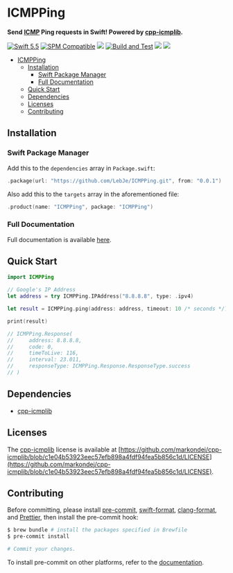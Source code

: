 # ICMPPing

**Send [ICMP](https://en.wikipedia.org/wiki/Internet_Control_Message_Protocol) Ping requests in Swift! Powered by [cpp-icmplib](https://github.com/markondej/cpp-icmplib).**

[![Swift 5.5](https://img.shields.io/badge/Swift-5.5-brightgreen?logo=swift)](https://swift.org)
[![SPM Compatible](https://img.shields.io/badge/SPM-compatible-brightgreen.svg)](https://swift.org/package-manager)
[![](https://img.shields.io/github/v/tag/LebJe/ICMPPing)](https://github.com/LebJe/ICMPPing/releases)
[![Build and Test](https://github.com/LebJe/ICMPPing/workflows/Build%20and%20Test/badge.svg)](https://github.com/LebJe/ICMPPing/actions?query=workflow%3A%22Build+and+Test%22)
[![](https://img.shields.io/endpoint?url=https%3A%2F%2Fswiftpackageindex.com%2Fapi%2Fpackages%2FLebJe%2FICMPPing%2Fbadge%3Ftype%3Dswift-versions)](https://swiftpackageindex.com/LebJe/ICMPPing)
[![](https://img.shields.io/endpoint?url=https%3A%2F%2Fswiftpackageindex.com%2Fapi%2Fpackages%2FLebJe%2FICMPPing%2Fbadge%3Ftype%3Dplatforms)](https://swiftpackageindex.com/LebJe/ICMPPing)

<!--ts-->

-   [ICMPPing](#icmpping)
    -   [Installation](#installation)
        -   [Swift Package Manager](#swift-package-manager)
        -   [Full Documentation](#full-documentation)
    -   [Quick Start](#quick-start)
    -   [Dependencies](#dependencies)
    -   [Licenses](#licenses)
    -   [Contributing](#contributing)

<!-- Added by: lebje, at: Sun Oct 23 21:44:53 EDT 2022 -->

<!--te-->

## Installation

### Swift Package Manager

Add this to the `dependencies` array in `Package.swift`:

```swift
.package(url: "https://github.com/LebJe/ICMPPing.git", from: "0.0.1")
```

Also add this to the `targets` array in the aforementioned file:

```swift
.product(name: "ICMPPing", package: "ICMPPing")
```

### Full Documentation

Full documentation is available [here](https://lebje.github.io/ICMPPing/documentation/icmpping/).

## Quick Start

```swift
import ICMPPing

// Google's IP Address
let address = try ICMPPing.IPAddress("8.8.8.8", type: .ipv4)

let result = ICMPPing.ping(address: address, timeout: 10 /* seconds */)

print(result)

// ICMPPing.Response(
//     address: 8.8.8.8,
//     code: 0,
//     timeToLive: 116,
//     interval: 23.011,
//     responseType: ICMPPing.Response.ResponseType.success
// )
```

## Dependencies

-   [cpp-icmplib](https://github.com/markondej/cpp-icmplib/)

## Licenses

The [cpp-icmplib](https://github.com/markondej/cpp-icmplib/) license is available at [https://github.com/markondej/cpp-icmplib/blob/c1e04b53923eec57efb898a4fdf94fea5b856c1d/LICENSE](https://github.com/markondej/cpp-icmplib/blob/c1e04b53923eec57efb898a4fdf94fea5b856c1d/LICENSE).

## Contributing

Before committing, please install [pre-commit](https://pre-commit.com), [swift-format](https://github.com/nicklockwood/SwiftFormat), [clang-format](https://clang.llvm.org/docs/ClangFormat.html), and [Prettier](https://prettier.io), then install the pre-commit hook:

```bash
$ brew bundle # install the packages specified in Brewfile
$ pre-commit install

# Commit your changes.
```

To install pre-commit on other platforms, refer to the [documentation](https://pre-commit.com/#install).
